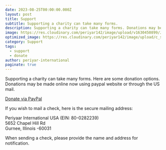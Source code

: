 ```yaml
---
date: 2023-08-25T00:00:00.000Z
layout: post
title: Support
subtitle: Supporting a charity can take many forms.
description: Supporting a charity can take many forms. Donations may be made online now using paypal website or through the US mail. 
image: https://res.cloudinary.com/periyar142/image/upload/v1630450899/Join_h0dems.jpg
optimized_image: https://res.cloudinary.com/periyar142/image/upload/c_scale,w_380/v1630450899/Join_h0dems.jpg
category: Support
tags:
  - support
  - donate
author: periyar-international
paginate: true
---
```


Supporting a charity can take many forms. Here  are some donation options. Donations may be made online now using paypal website or through the US mail. 

<a href="https://www.paypal.com/us/fundraiser/charity/3378979">Donate via PayPal</a>

If you wish to mail a check, here is the secure mailing address:

<p>
Periyaar International USA (EIN: 80-0282239)<br/>
5652 Chapel Hill Rd<br/>
Gurnee, Illinois -60031
</p>

When sending a check, please provide the name and address for notification.







